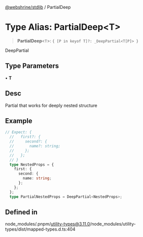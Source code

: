 [@webshrine/stdlib](../globals.md) / PartialDeep

# Type Alias: PartialDeep\<T\>

> **PartialDeep**\<`T`\>: `{ [P in keyof T]?: _DeepPartial<T[P]> }`

DeepPartial

## Type Parameters

• **T**

## Desc

Partial that works for deeply nested structure

## Example

```ts
// Expect: {
  //   first?: {
  //     second?: {
  //       name?: string;
  //     };
  //   };
  // }
  type NestedProps = {
    first: {
      second: {
        name: string;
      };
    };
  };
  type PartialNestedProps = DeepPartial<NestedProps>;
```

## Defined in

node\_modules/.pnpm/utility-types@3.11.0/node\_modules/utility-types/dist/mapped-types.d.ts:404
